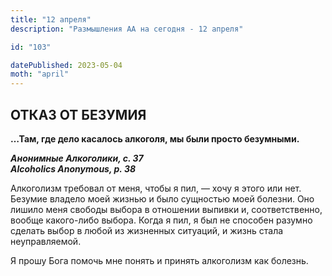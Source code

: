 ```yaml
---
title: "12 апреля"
description: "Размышления АА на сегодня - 12 апреля"

id: "103"

datePublished: 2023-05-04
moth: "april"
---
```


## ОТКАЗ ОТ БЕЗУМИЯ

**…Там, где дело касалось алкоголя, мы были просто безумными.**

**_Анонимные Алкоголики, с. 37  
Alcoholics Anonymous, p. 38_**

Алкоголизм требовал от меня, чтобы я пил, — хочу я этого или нет. Безумие
владело моей жизнью и было сущностью моей болезни. Оно лишило меня свободы
выбора в отношении выпивки и, соответственно, вообще какого-либо выбора. Когда
я пил, я был не способен разумно сделать выбор в любой из жизненных ситуаций,
и жизнь стала неуправляемой.

Я прошу Бога помочь мне понять и принять алкоголизм как болезнь.
